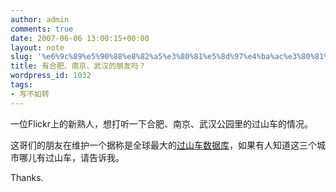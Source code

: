 ```yaml
---
author: admin
comments: true
date: 2007-06-06 13:00:15+00:00
layout: note
slug: '%e6%9c%89%e5%90%88%e8%82%a5%e3%80%81%e5%8d%97%e4%ba%ac%e3%80%81%e6%ad%a6%e6%b1%89%e7%9a%84%e6%9c%8b%e5%8f%8b%e5%90%97%ef%bc%9f'
title: 有合肥、南京、武汉的朋友吗？
wordpress_id: 1032
tags:
- 写不如转
---
```


一位Flickr上的新熟人，想打听一下合肥、南京、武汉公园里的过山车的情况。

这哥们的朋友在维护一个据称是全球最大的[过山车数据库](http://www.rcdb.com/)，如果有人知道这三个城市哪儿有过山车，请告诉我。

Thanks.
